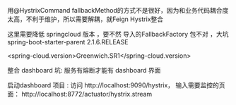 用@HystrixCommand fallbackMethod的方式不是很好，因为和业务代码耦合度太高，不利于维护，所以需要解耦，就Feign Hystrix整合

这里需要降低 springcloud 版本 ，要不然 导入的FallbackFactory 包不对 ，大坑
<artifactId>spring-boot-starter-parent</artifactId>   <version>2.1.6.RELEASE</version>
       
<spring-cloud.version>Greenwich.SR1</spring-cloud.version>

整合 dashboard 坑: 服务有熔断才能有 dashboard 界面

启动dashboard 项目 : 访问 http://localhost:9090/hystrix，
输入需要监控的页面： http://localhost:8772/actuator/hystrix.stream